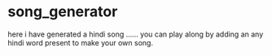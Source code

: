 # song_generator
here i have generated a hindi song ...... you can play along by adding an any hindi word present to make your own song.
